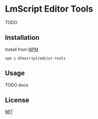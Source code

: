 # LmScript Editor Tools

TODO

## Installation

Install from [NPM](https://www.npmjs.com/package/@lmscript/editor-tools)

```shell
npm i @lmscript/editor-tools
```

## Usage

TODO docs

## License

[MIT](https://choosealicense.com/licenses/mit/)
